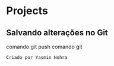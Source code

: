 # Projects


## Salvando alterações no Git
comando git push
comando git

```
Criado por Yasmin Nohra
```


